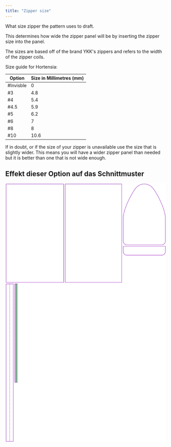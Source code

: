```yaml
---
title: "Zipper size"
---
```


What size zipper the pattern uses to draft.

This determines how wide the zipper panel will be by inserting the zipper size into the panel.

The sizes are based off of the brand YKK's zippers and refers to the width of the zipper coils.

Size guide for Hortensia:

| Option    | Size in Millimetres (mm) |
| --------- | ------------------------ |
| #Invisble | 0                        |
| #3        | 4.8                      |
| #4        | 5.4                      |
| #4.5      | 5.9                      |
| #5        | 6.2                      |
| #6        | 7                        |
| #8        | 8                        |
| #10       | 10.6                     |

<Note>

If in doubt, or if the size of your zipper is unavailable use the size that is slightly wider. This means you will have a wider zipper panel than needed but it is better than one that is not wide enough.

</Note>

## Effekt dieser Option auf das Schnittmuster

![Dieses Bild zeigt den Effekt dieser Variable, indem es unterschiedliche Masse dieser Variable überlagert darstellt](hortensia_zippersize_sample.svg "Effekt dieser Option auf das Schnittmuster")
